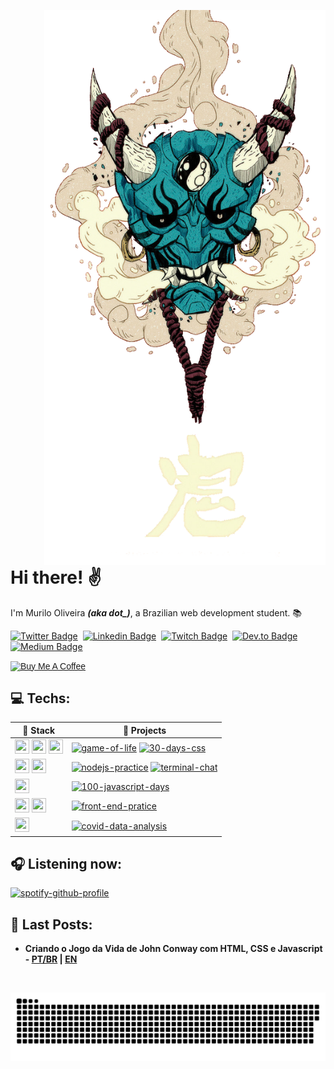 <a target="_blank" rel="noopener noreferrer" href="https://supermariodraws.artstation.com" ><img  style="margin-left: 150px" src="./png/oni.png" min-width="350px" max-width="500px" width="450px" align="right" alt="Oni"></a>

<div align="left">

  <h1>
  Hi there! ✌
  </h1>

  <p>I'm Murilo Oliveira <i><b>(aka dot_)</b></i>, a Brazilian web development student. 📚</p>

  [![Twitter Badge](https://img.shields.io/badge/Twitter-1DA1F2?style=flat-square&logo=twitter&logoColor=white)](https://twitter.com/akadot_)&nbsp;
  [![Linkedin Badge](https://img.shields.io/badge/LinkedIn-0077B5?style=flat-square&logo=linkedin&logoColor=white)](https://www.linkedin.com/in/murilo-o)&nbsp;
  [![Twitch Badge](https://img.shields.io/badge/Twitch-9146FF?style=flat-square&logo=twitch&logoColor=white)](https://www.twitch.tv/dotdev_)&nbsp;
  [![Dev.to Badge](https://img.shields.io/badge/DEV.to-0A0A0A?style=flat-square&logo=dev.to&logoColor=white)](https://dev.to/akadot_)&nbsp;
  [![Medium Badge](https://img.shields.io/badge/Medium-12100E?style=flat-square&logo=medium&logoColor=white)](https://medium.com/@akadot_)
  
   
  <a href="https://www.buymeacoffee.com/akadot" target="_blank"><img src="https://cdn.buymeacoffee.com/buttons/v2/default-blue.png" alt="Buy Me A Coffee" style="height: 45px ;width: 160px; font-family: Arial "></a>

  <h2>💻 Techs:</h2>

  | 🧱 **Stack** | 🚀 **Projects** |
  |-|-----|
  | <img height="23" width="23" src='https://cdn.jsdelivr.net/gh/devicons/devicon/icons/html5/html5-original.svg'> <img height="23" width="23" src='https://cdn.jsdelivr.net/gh/devicons/devicon/icons/css3/css3-original.svg'> <img height="23" width="23" src='https://cdn.jsdelivr.net/gh/devicons/devicon/icons/javascript/javascript-original.svg'> | [![game-of-life](https://img.shields.io/static/v1?label=game-of-life&message=%20&color=5c3ec9&logo=github&logoColor=black&labelColor=5c3ec9&style=flat-square)](https://github.com/akadot/game-of-life) [![30-days-css](https://img.shields.io/static/v1?label=30-days-css&message=%20&color=ff5a55&logo=github&logoColor=black&labelColor=ff5a55&style=flat-square)](https://github.com/akadot/30diasDeCSS) |
  | <img height="23" width="23" src='https://cdn.jsdelivr.net/gh/devicons/devicon/icons/nodejs/nodejs-original.svg'> <img height="23" width="23" src='https://cdn.jsdelivr.net/gh/devicons/devicon/icons/javascript/javascript-original.svg'> | [![nodejs-practice](https://img.shields.io/static/v1?label=nodejs-practice&message=%20&color=50FA7B&logo=github&logoColor=black&labelColor=50FA7B&style=flat-square)](https://github.com/akadot/nodejs-practice) [![terminal-chat](https://img.shields.io/static/v1?label=terminal-chat&message=%20&color=ffb038&logo=github&logoColor=black&labelColor=ffb038&style=flat-square)](https://github.com/akadot/terminal-chat)  |
  | <img height="23" width="23" src='https://cdn.jsdelivr.net/gh/devicons/devicon/icons/javascript/javascript-original.svg'> | [![100-javascript-days](https://img.shields.io/static/v1?label=100-javascript-days&message=%20&color=f7df1e&logo=github&logoColor=black&labelColor=f7df1e&style=flat-square)](https://github.com/akadot/100-javascript-days) |
  | <img height="23" width="23" src='https://cdn.jsdelivr.net/gh/devicons/devicon/icons/react/react-original.svg'> <img height="23" width="23" src='https://cdn.jsdelivr.net/gh/devicons/devicon/icons/vuejs/vuejs-original.svg'> | [![front-end-pratice](https://img.shields.io/static/v1?label=front-end-pratice&message=%20&color=007acc&logo=github&logoColor=black&labelColor=007acc&style=flat-square)](https://github.com/akadot/front-end-pratice) |
  | <img height="23" width="23" src='https://cdn.jsdelivr.net/gh/devicons/devicon/icons/python/python-original.svg'> | [![covid-data-analysis](https://img.shields.io/static/v1?label=covid-data-analysis&message=%20&color=ea558d&logo=github&logoColor=black&labelColor=ea558d&style=flat-square)](https://github.com/akadot/https://github.com/akadot/covid-data-analysis) |

  <h2>🎧 Listening now:</h2>

  [![spotify-github-profile](https://spotify-github-profile.vercel.app/api/view?uid=i0buq9ey3yf4ki78q5bn5ogn9&cover_image=true&theme=novatorem)](https://spotify-github-profile.vercel.app/api/view?uid=i0buq9ey3yf4ki78q5bn5ogn9&redirect=true)

  <h2>📓 Last Posts:</h2>

  - **Criando o Jogo da Vida de John Conway com HTML, CSS e Javascript - [PT/BR](https://dev.to/akadot_/praticando-html-css-e-javascript-vanilla-reproduzindo-o-jogo-da-vida-de-john-conway-2iog) | [EN](https://dev.to/akadot_/learning-html-css-and-javascript-vanilla-reproducing-the-john-conways-game-of-life-9pn)**
  
  <br/>  

</div>

<span align="center"><img src="./svg/github-contribution-grid-snake.svg" align="center" alt="Snake"></span>

